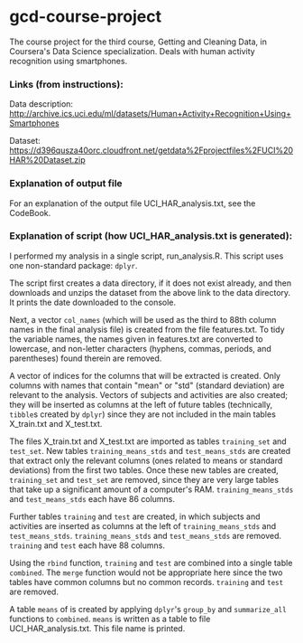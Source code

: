 # gcd-course-project
The course project for the third course, Getting and Cleaning Data, in Coursera's Data Science specialization. Deals with human activity recognition using smartphones. 

### Links (from instructions):

Data description: http://archive.ics.uci.edu/ml/datasets/Human+Activity+Recognition+Using+Smartphones

Dataset: https://d396qusza40orc.cloudfront.net/getdata%2Fprojectfiles%2FUCI%20HAR%20Dataset.zip

### Explanation of output file

For an explanation of the output file UCI_HAR_analysis.txt, see the CodeBook.

### Explanation of script (how UCI_HAR_analysis.txt is generated):

I performed my analysis in a single script, run_analysis.R. This script uses one non-standard package: `dplyr`.

The script first creates a data directory, if it does not exist already, and then downloads and unzips the dataset from the above link to the data directory. It prints the date downloaded to the console.

Next, a vector `col_names` (which will be used as the third to 88th column names in the final analysis file) is created from the file features.txt. To tidy the variable names, the names given in features.txt are converted to lowercase, and non-letter characters (hyphens, commas, periods, and parentheses) found therein are removed.

A vector of indices for the columns that will be extracted is created. Only columns with names that contain "mean" or "std" (standard deviation) are relevant to the analysis. Vectors of subjects and activities are also created; they will be inserted as columns at the left of future tables (technically, `tibble`s created by `dplyr`) since they are not included in the main tables X_train.txt and X_test.txt.

The files X_train.txt and X_test.txt are imported as tables `training_set` and `test_set`. New tables `training_means_stds` and `test_means_stds` are created that extract only the relevant columns (ones related to means or standard deviations) from the first two tables. Once these new tables are created, `training_set` and `test_set` are removed, since they are very large tables that take up a significant amount of a computer's RAM. `training_means_stds` and `test_means_stds` each have 86 columns.

Further tables `training` and `test` are created, in which subjects and activities are inserted as columns at the left of `training_means_stds` and `test_means_stds`. `training_means_stds` and `test_means_stds` are removed. `training` and `test` each have 88 columns.

Using the `rbind` function, `training` and `test` are combined into a single table `combined`. The `merge` function would not be appropriate here since the two tables have common columns but no common records.  `training` and `test` are removed.

A table `means` of is created by applying `dplyr`'s `group_by` and `summarize_all` functions to `combined`. `means` is written as a table to file UCI_HAR_analysis.txt. This file name is printed.
